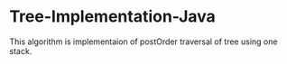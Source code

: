 # Tree-Implementation-Java
This algorithm is implementaion of postOrder traversal of tree using one stack.
